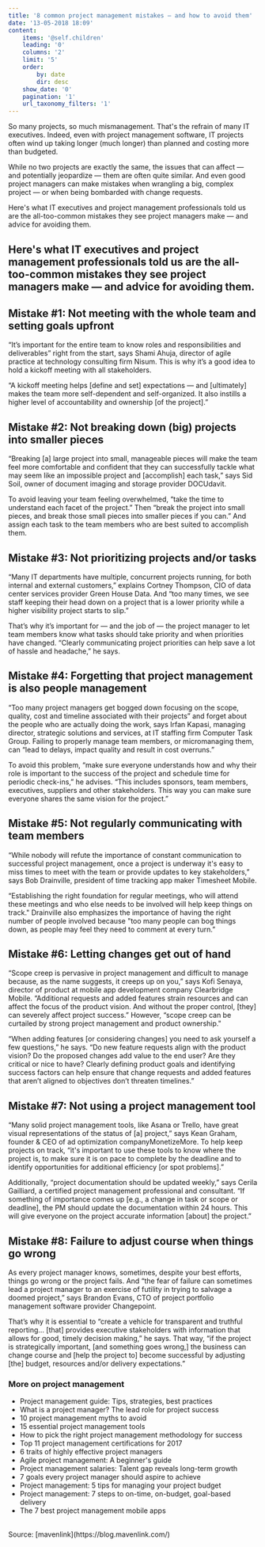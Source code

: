 ```yaml
---
title: '8 common project management mistakes — and how to avoid them'
date: '13-05-2018 18:09'
content:
    items: '@self.children'
    leading: '0'
    columns: '2'
    limit: '5'
    order:
        by: date
        dir: desc
    show_date: '0'
    pagination: '1'
    url_taxonomy_filters: '1'
---
```


So many projects, so much mismanagement. That's the refrain of many IT executives. Indeed, even with project management software, IT projects often wind up taking longer (much longer) than planned and costing more than budgeted.


While no two projects are exactly the same, the issues that can affect — and potentially jeopardize — them are often quite similar. And even good project managers can make mistakes when wrangling a big, complex project — or when being bombarded with change requests.


Here's what IT executives and project management professionals told us are the all-too-common mistakes they see project managers make — and advice for avoiding them.


## Here's what IT executives and project management professionals told us are the all-too-common mistakes they see project managers make — and advice for avoiding them.
## Mistake #1: Not meeting with the whole team and setting goals upfront


“It’s important for the entire team to know roles and responsibilities and deliverables” right from the start, says Shami Ahuja, director of agile practice at technology consulting firm Nisum. This is why it’s a good idea to hold a kickoff meeting with all stakeholders.

 
 
 “A kickoff meeting helps [define and set] expectations — and [ultimately] makes the team more self-dependent and self-organized. It also instills a higher level of accountability and ownership [of the project].”
 
 
##  Mistake #2: Not breaking down (big) projects into smaller pieces


“Breaking [a] large project into small, manageable pieces will make the team feel more comfortable and confident that they can successfully tackle what may seem like an impossible project and [accomplish] each task,” says Sid Soil, owner of document imaging and storage provider DOCUdavit.


To avoid leaving your team feeling overwhelmed, “take the time to understand each facet of the project.” Then “break the project into small pieces, and break those small pieces into smaller pieces if you can.” And assign each task to the team members who are best suited to accomplish them. 





## Mistake #3: Not prioritizing projects and/or tasks

“Many IT departments have multiple, concurrent projects running, for both internal and external customers,” explains Cortney Thompson, CIO of data center services provider Green House Data. And “too many times, we see staff keeping their head down on a project that is a lower priority while a higher visibility project starts to slip.”

That’s why it’s important for — and the job of — the project manager to let team members know what tasks should take priority and when priorities have changed. “Clearly communicating project priorities can help save a lot of hassle and headache,” he says.

## Mistake #4: Forgetting that project management is also people management

“Too many project managers get bogged down focusing on the scope, quality, cost and timeline associated with their projects” and forget about the people who are actually doing the work, says Irfan Kapasi, managing director, strategic solutions and services, at IT staffing firm Computer Task Group. Failing to properly manage team members, or micromanaging them, can “lead to delays, impact quality and result in cost overruns.”

To avoid this problem, “make sure everyone understands how and why their role is important to the success of the project and schedule time for periodic check-ins,” he advises. “This includes sponsors, team members, executives, suppliers and other stakeholders. This way you can make sure everyone shares the same vision for the project.”

## Mistake #5: Not regularly communicating with team members

“While nobody will refute the importance of constant communication to successful project management, once a project is underway it's easy to miss times to meet with the team or provide updates to key stakeholders,” says Bob Drainville, president of time tracking app maker Timesheet Mobile.

“Establishing the right foundation for regular meetings, who will attend these meetings and who else needs to be involved will help keep things on track." Drainville also emphasizes the importance of having the right number of people involved because "too many people can bog things down, as people may feel they need to comment at every turn.”

## Mistake #6: Letting changes get out of hand

“Scope creep is pervasive in project management and difficult to manage because, as the name suggests, it creeps up on you,” says Kofi Senaya, director of product at mobile app development company Clearbridge Mobile. “Additional requests and added features strain resources and can affect the focus of the product vision. And without the proper control, [they] can severely affect project success.” However, “scope creep can be curtailed by strong project management and product ownership."

“When adding features [or considering changes] you need to ask yourself a few questions,” he says. “Do new feature requests align with the product vision? Do the proposed changes add value to the end user? Are they critical or nice to have? Clearly defining product goals and identifying success factors can help ensure that change requests and added features that aren’t aligned to objectives don’t threaten timelines.”

## Mistake #7: Not using a project management tool

“Many solid project management tools, like Asana or Trello, have great visual representations of the status of [a] project,” says Kean Graham, founder & CEO of ad optimization companyMonetizeMore. To help keep projects on track, “it's important to use these tools to know where the project is, to make sure it is on pace to complete by the deadline and to identify opportunities for additional efficiency [or spot problems].”

Additionally, “project documentation should be updated weekly,” says Cerila Gailliard, a certified project management professional and consultant. “If something of importance comes up [e.g., a change in task or scope or deadline], the PM should update the documentation within 24 hours. This will give everyone on the project accurate information [about] the project.” 

## Mistake #8: Failure to adjust course when things go wrong


As every project manager knows, sometimes, despite your best efforts, things go wrong or the project fails. And “the fear of failure can sometimes lead a project manager to an exercise of futility in trying to salvage a doomed project,” says Brandon Evans, CTO of project portfolio management software provider Changepoint.


That’s why it is essential to “create a vehicle for transparent and truthful reporting… [that] provides executive stakeholders with information that allows for good, timely decision making,” he says. That way, “if the project is strategically important, [and something goes wrong,] the business can change course and [help the project to] become successful by adjusting [the] budget, resources and/or delivery expectations.”

### More on project management
* Project management guide: Tips, strategies, best practices
* What is a project manager? The lead role for project success
* 10 project management myths to avoid
* 15 essential project management tools
* How to pick the right project management methodology for success
* Top 11 project management certifications for 2017
* 6 traits of highly effective project managers
* Agile project management: A beginner's guide
* Project management salaries: Talent gap reveals long-term growth
* 7 goals every project manager should aspire to achieve
* Project management: 5 tips for managing your project budget
* Project management: 7 steps to on-time, on-budget, goal-based delivery
* The 7 best project management mobile apps
<br>
Source: [mavenlink](https://blog.mavenlink.com/)